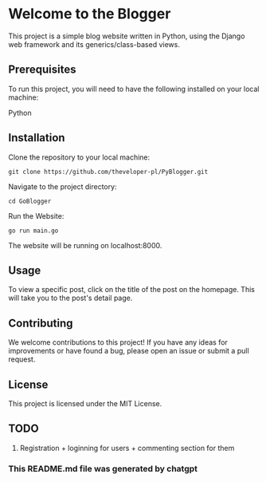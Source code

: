 # Welcome to the Blogger
This project is a simple blog website written in Python, using the Django web framework and its generics/class-based views.

## Prerequisites
To run this project, you will need to have the following installed on your local machine:

Python

## Installation
Clone the repository to your local machine:
```
git clone https://github.com/theveloper-pl/PyBlogger.git
```

Navigate to the project directory:
```
cd GoBlogger
```


Run the Website:
```
go run main.go
```

The website will be running on localhost:8000.

## Usage
To view a specific post, click on the title of the post on the homepage. This will take you to the post's detail page.

## Contributing
We welcome contributions to this project! If you have any ideas for improvements or have found a bug, please open an issue or submit a pull request.

## License
This project is licensed under the MIT License.


## TODO
1. Registration + loginning for users + commenting section for them

### This README.md file was generated by chatgpt
